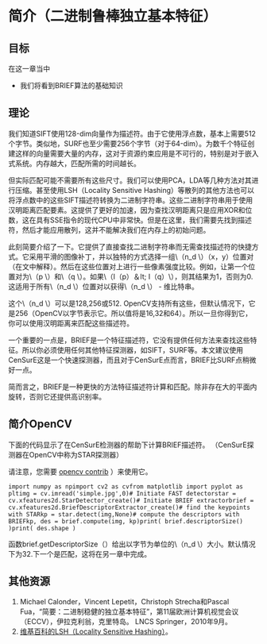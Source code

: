 # 简介（二进制鲁棒独立基本特征）

## 目标

在这一章当中

*   我们将看到BRIEF算法的基础知识

## 理论

我们知道SIFT使用128-dim向量作为描述符。由于它使用浮点数，基本上需要512个字节。类似地，SURF也至少需要256个字节（对于64-dim）。为数千个特征创建这样的向量需要大量的内存，这对于资源约束应用是不可行的，特别是对于嵌入式系统。内存越大，匹配所需的时间越长。

但实际匹配可能不需要所有这些尺寸。我们可以使用PCA，LDA等几种方法对其进行压缩。甚至使用LSH（Locality Sensitive Hashing）等散列的其他方法也可以将浮点数中的这些SIFT描述符转换为二进制字符串。这些二进制字符串用于使用汉明距离匹配要素。这提供了更好的加速，因为查找汉明距离只是应用XOR和位数，这在具有SSE指令的现代CPU中非常快。但是在这里，我们需要先找到描述符，然后才能应用散列，这并不能解决我们在内存上的初始问题。

此刻简要介绍了一下。它提供了直接查找二进制字符串而无需查找描述符的快捷方式。它采用平滑的图像补丁，并以独特的方式选择一组\（n_d \）（x，y）位置对（在文中解释）。然后在这些位置对上进行一些像素强度比较。例如，让第一个位置对为\（p \）和\（q \）。如果\（I（p）＆lt; I（q）\），则其结果为1，否则为0.这适用于所有\（n_d \）位置对以获得\（n_d \） - 维比特串。

这个\（n_d \）可以是128,256或512\. OpenCV支持所有这些，但默认情况下，它是256（OpenCV以字节表示它。所以值将是16,32和64）。所以一旦你得到它，你可以使用汉明距离来匹配这些描述符。

一个重要的一点是，BRIEF是一个特征描述符，它没有提供任何方法来查找这些特征。所以你必须使用任何其他特征探测器，如SIFT，SURF等。本文建议使用CenSurE这是一个快速探测器，而且对于CenSurE点而言，BRIEF比SURF点稍微好一点。

简而言之，BRIEF是一种更快的方法特征描述符计算和匹配。除非存在大的平面内旋转，否则它还提供高识别率。

## 简介OpenCV

下面的代码显示了在CenSurE检测器的帮助下计算BRIEF描述符。 （CenSurE探测器在OpenCV中称为STAR探测器）

请注意，您需要 [opencv contrib](https://github.com/opencv/opencv_contrib) ）来使用它。

```
import numpy as npimport cv2 as cvfrom matplotlib import pyplot as pltimg = cv.imread('simple.jpg',0)# Initiate FAST detectorstar = cv.xfeatures2d.StarDetector_create()# Initiate BRIEF extractorbrief = cv.xfeatures2d.BriefDescriptorExtractor_create()# find the keypoints with STARkp = star.detect(img,None)# compute the descriptors with BRIEFkp, des = brief.compute(img, kp)print( brief.descriptorSize() )print( des.shape )
```

函数brief.getDescriptorSize（）给出以字节为单位的\（n_d \）大小。默认情况下为32.下一个是匹配，这将在另一章中完成。

## 其他资源

1.  Michael Calonder，Vincent Lepetit，Christoph Strecha和Pascal Fua，“简要：二进制稳健的独立基本特征”，第11届欧洲计算机视觉会议（ECCV），伊拉克利翁，克里特岛。 LNCS Springer，2010年9月。
2.  [维基百科的LSH（Locality Sensitive Hashing）](https://en.wikipedia.org/wiki/Locality-sensitive_hashing)。